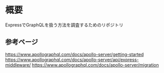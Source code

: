 # 概要
ExpressでGraphQLを扱う方法を調査するためのリポジトリ　　
## 参考ページ
https://www.apollographql.com/docs/apollo-server/getting-started
https://www.apollographql.com/docs/apollo-server/api/express-middleware/
https://www.apollographql.com/docs/apollo-server/migration
